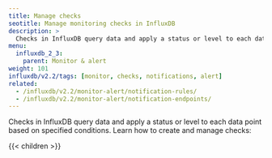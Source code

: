 ```yaml
---
title: Manage checks
seotitle: Manage monitoring checks in InfluxDB
description: >
  Checks in InfluxDB query data and apply a status or level to each data point based on specified conditions.
menu:
  influxdb_2_3:
    parent: Monitor & alert
weight: 101
influxdb/v2.2/tags: [monitor, checks, notifications, alert]
related:
  - /influxdb/v2.2/monitor-alert/notification-rules/
  - /influxdb/v2.2/monitor-alert/notification-endpoints/
---
```


Checks in InfluxDB query data and apply a status or level to each data point based on specified conditions.
Learn how to create and manage checks:

{{< children >}}
